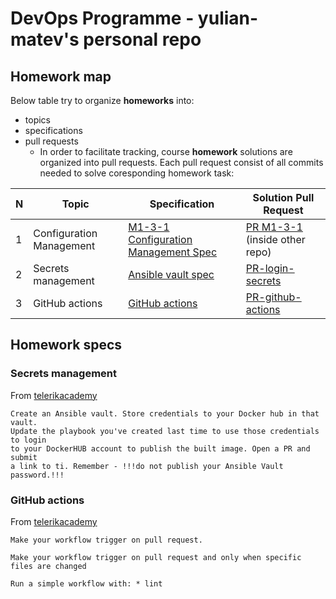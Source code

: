 # DevOps Programme - yulian-matev's personal repo

## Homework map

Below table try to organize __homeworks__ into:

* topics
* specifications
* pull requests  
  * In order to facilitate tracking, course __homework__ solutions are organized
    into pull requests. Each pull request consist of all commits needed to
    solve coresponding homework task:

| N | Topic                    | Specification | Solution Pull Request |
|---|--------------------------|---------------|-----------------------|
| 1 | Configuration Management |  [M1-3-1 Configuration Management Spec](https://github.com/vutoff/devops-programme/blob/main/ansible/README.md) |  [PR M1-3-1](https://github.com/yulian-matev/devops-programme/pull/1) (inside other repo) |
| 2 | Secrets management       | [Ansible vault spec](#secrets-management) | [PR-login-secrets](https://github.com/yulian-matev/devops-program/pull/1)|
| 3 |  GitHub actions | [GitHub actions](#github-actions) | [PR-github-actions](https://github.com/yulian-matev/devops-program/pull/2)|

## Homework specs

### Secrets management

From [telerikacademy](https://learn.telerikacademy.com/mod/assign/view.php?id=58263)

  ```text
  Create an Ansible vault. Store credentials to your Docker hub in that vault.
  Update the playbook you've created last time to use those credentials to login
  to your DockerHUB account to publish the built image. Open a PR and submit
  a link to ti. Remember - !!!do not publish your Ansible Vault password.!!!
  ```

### GitHub actions


From [telerikacademy](https://learn.telerikacademy.com/calendar/view.php?view=day&time=1699999200)

```text
Make your workflow trigger on pull request.

Make your workflow trigger on pull request and only when specific files are changed

Run a simple workflow with: * lint
```
